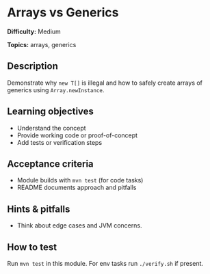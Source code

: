 # Arrays vs Generics

**Difficulty:** Medium

**Topics:** arrays, generics

## Description

Demonstrate why `new T[]` is illegal and how to safely create arrays of generics using `Array.newInstance`.


## Learning objectives

- Understand the concept
- Provide working code or proof-of-concept
- Add tests or verification steps

## Acceptance criteria

- Module builds with `mvn test` (for code tasks)
- README documents approach and pitfalls

## Hints & pitfalls

- Think about edge cases and JVM concerns.

## How to test

Run `mvn test` in this module. For env tasks run `./verify.sh` if present.
